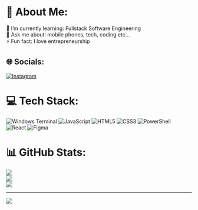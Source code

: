 # 💫 About Me:
🌱 I’m currently learning: Fullstack Software Engineering<br>💬 Ask me about: mobile phones, tech, coding etc...<br>⚡ Fun fact: I love entrepreneurship 


## 🌐 Socials:
[![Instagram](https://img.shields.io/badge/Instagram-%23E4405F.svg?logo=Instagram&logoColor=white)](https://instagram.com/izakpodlesek) 

# 💻 Tech Stack:
![Windows Terminal](https://img.shields.io/badge/Windows%20Terminal-%234D4D4D.svg?style=for-the-badge&logo=windows-terminal&logoColor=white) ![JavaScript](https://img.shields.io/badge/javascript-%23323330.svg?style=for-the-badge&logo=javascript&logoColor=%23F7DF1E) ![HTML5](https://img.shields.io/badge/html5-%23E34F26.svg?style=for-the-badge&logo=html5&logoColor=white) ![CSS3](https://img.shields.io/badge/css3-%231572B6.svg?style=for-the-badge&logo=css3&logoColor=white) ![PowerShell](https://img.shields.io/badge/PowerShell-%235391FE.svg?style=for-the-badge&logo=powershell&logoColor=white) ![React](https://img.shields.io/badge/react-%2320232a.svg?style=for-the-badge&logo=react&logoColor=%2361DAFB) ![Figma](https://img.shields.io/badge/figma-%23F24E1E.svg?style=for-the-badge&logo=figma&logoColor=white)
# 📊 GitHub Stats:
![](https://github-readme-stats.vercel.app/api?username=Izak09&theme=calm_pink&hide_border=false&include_all_commits=false&count_private=false)<br/>
![](https://github-readme-streak-stats.herokuapp.com/?user=Izak09&theme=calm_pink&hide_border=false)<br/>
![](https://github-readme-stats.vercel.app/api/top-langs/?username=Izak09&theme=calm_pink&hide_border=false&include_all_commits=false&count_private=false&layout=compact)

---
[![](https://visitcount.itsvg.in/api?id=Izak09&icon=0&color=0)](https://visitcount.itsvg.in)

<!-- Proudly created with GPRM ( https://gprm.itsvg.in ) -->

